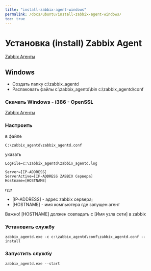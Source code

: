 ```yaml
---
title: "install-zabbix-agent-windows"
permalink: /docs/ubuntu/install-zabbix-agent-windows/
toc: true
---
```


# Установка (install) Zabbix Agent

[Zabbix Агенты](https://www.zabbix.com/ru/download_agents)

## Windows

- Создать папку c:\zabbix_agentd
- Распаковать файлы
  c:\zabbix_agentd\bin
  c:\zabbix_agentd\conf

### Скачать Windows - i386 - OpenSSL
[Zabbix Агенты](https://www.zabbix.com/ru/download_agents)

### Настроить
в файле
```
C:\zabbix_agentd\zabbix_agentd.conf
```
указать
```
LogFile=c:\zabbix_agentd\zabbix_agentd.log

Server=[IP-ADDRESS]
ServerActive=[IP-ADDRESS ZABBIX Сервера]
Hostname=[HOSTNAME]
```
где
- [IP-ADDRESS] - адрес zabbix сервера;
- [HOSTNAME]   - имя компьютера где запущен агент

Важно! [HOSTNAME] должен совпадать с [Имя узла сети] в zabbix

### Установить службу
```
zabbix_agentd.exe -c c:\zabbix_agentd\conf\zabbix_agentd.conf --install
```

### Запустить службу
```
zabbix_agentd.exe --start
```
